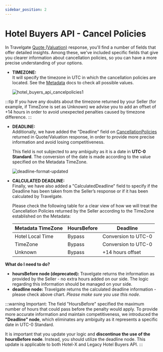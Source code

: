 ```yaml
---
sidebar_position: 2
---
```


# Hotel Buyers API - Cancel Policies

In Travelgate [Quote (Valuation)](/docs/apis/for-buyers/hotel-x-pull-buyers-api/booking-flow/quote) response, you'll find a number of fields that offer detailed insights. Among these, we've included specific fields that give you clearer information about cancellation policies, so you can have a more precise understanding of your options.

- **TIMEZONE:**  
    It will specify the timezone in UTC in which the cancellation policies are located. See the [Metadata](/docs/apis/for-buyers/hotel-x-pull-buyers-api/content/metadata) docs to check all possible values.

    ![hotel_buyers_api_cancelpolicies1](https://storage.travelgate.com/kbase/hotel_buyers_api_cancelpolicies1.jpg)



:::tip
If you have any doubts about the timezone returned by your Seller (for example, if TimeZone is set as Unknown) we advise you to add an offset of +14 hours in order to avoid unexpected penalties caused by timezone difference.
:::

- **DEADLINE:**  
    Additionally, we have added the "Deadline" field on [CancellationPolicies](/docs/apis/for-buyers/hotel-x-pull-buyers-api/booking-flow/quote) returned in Quote/Valuation response, in order to provide more precise information and avoid losing competitiveness.

    This field is not subjected to any ambiguity as it is a date in **UTC-0 Standard**. The conversion of the date is made according to the value specified on the Metadata TimeZone.

    ![deadline-format-updated](https://storage.travelgate.com/kbase/deadline-format-updated.jpg)

- **CALCULATED DEADLINE:**  
    Finally, we have also added a "CalculatedDeadline" field to specify if the Deadline has been taken from the Seller’s response or if it has been calculated by Travelgate.

    Please check the following table for a clear view of how we will treat the Cancellation Policies returned by the Seller according to the TimeZone established on the Metadata:

    | Metadata TimeZone | HoursBefore | Deadline |
    |-------------------|-------------|----------|
    | Hotel Local Time        | Bypass   | Conversion to UTC-0 |
    | TimeZone        | Bypass   | Conversion to UTC-0 |
    | Unknown        | Bypass   | +14 hours offset |

**What do I need to do?**
- **hoursBefore node (deprecated):** Travelgate returns the information as provided by the Seller - no extra hours added on our side. The logic regarding this information should be managed on your side.
- **deadline node:** Travelgate returns the calculated deadline information - please check above chart. *Please make sure you use this node*.

:::warning Important:
The field "HoursBefore" specified the maximum number of hours that could pass before the penalty would apply. To provide more accurate information and maintain competitiveness, we introduced the **"Deadline" node**, which eliminates any ambiguity as it represents a specific date in UTC-0 Standard.

It is important that you update your logic and **discontinue the use of the hoursBefore node**. Instead, you should utilize the deadline node. This update is applicable to both Hotel-X and Legacy Hotel Buyers API.
:::